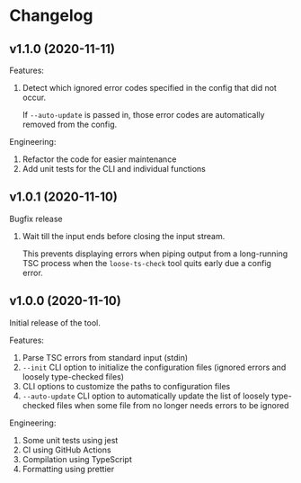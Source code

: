 # Changelog

## v1.1.0 (2020-11-11)

Features:

1. Detect which ignored error codes specified in the config that did not occur.

   If `--auto-update` is passed in, those error codes are automatically removed from the config.

Engineering:

1. Refactor the code for easier maintenance
2. Add unit tests for the CLI and individual functions

## v1.0.1 (2020-11-10)

Bugfix release

1. Wait till the input ends before closing the input stream.

   This prevents displaying errors when piping output from a long-running TSC process when the
   `loose-ts-check` tool quits early due a config error.

## v1.0.0 (2020-11-10)

Initial release of the tool.

Features:

1. Parse TSC errors from standard input (stdin)
2. `--init` CLI option to initialize the configuration files (ignored errors and loosely type-checked
   files)
3. CLI options to customize the paths to configuration files
4. `--auto-update` CLI option to automatically update the list of loosely type-checked files when
   some file from no longer needs errors to be ignored

Engineering:

1. Some unit tests using jest
2. CI using GitHub Actions
3. Compilation using TypeScript
4. Formatting using prettier
